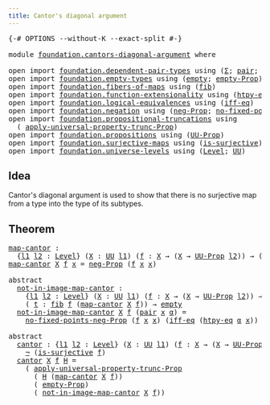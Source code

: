 ```yaml
---
title: Cantor's diagonal argument
---
```


<pre class="Agda"><a id="52" class="Symbol">{-#</a> <a id="56" class="Keyword">OPTIONS</a> <a id="64" class="Pragma">--without-K</a> <a id="76" class="Pragma">--exact-split</a> <a id="90" class="Symbol">#-}</a>

<a id="95" class="Keyword">module</a> <a id="102" href="foundation.cantors-diagonal-argument.html" class="Module">foundation.cantors-diagonal-argument</a> <a id="139" class="Keyword">where</a>

<a id="146" class="Keyword">open</a> <a id="151" class="Keyword">import</a> <a id="158" href="foundation.dependent-pair-types.html" class="Module">foundation.dependent-pair-types</a> <a id="190" class="Keyword">using</a> <a id="196" class="Symbol">(</a><a id="197" href="foundation-core.dependent-pair-types.html#515" class="Record">Σ</a><a id="198" class="Symbol">;</a> <a id="200" href="foundation-core.dependent-pair-types.html#588" class="InductiveConstructor">pair</a><a id="204" class="Symbol">;</a> <a id="206" href="foundation-core.dependent-pair-types.html#605" class="Field">pr1</a><a id="209" class="Symbol">;</a> <a id="211" href="foundation-core.dependent-pair-types.html#617" class="Field">pr2</a><a id="214" class="Symbol">)</a>
<a id="216" class="Keyword">open</a> <a id="221" class="Keyword">import</a> <a id="228" href="foundation.empty-types.html" class="Module">foundation.empty-types</a> <a id="251" class="Keyword">using</a> <a id="257" class="Symbol">(</a><a id="258" href="foundation-core.empty-types.html#1057" class="Datatype">empty</a><a id="263" class="Symbol">;</a> <a id="265" href="foundation-core.empty-types.html#2427" class="Function">empty-Prop</a><a id="275" class="Symbol">)</a>
<a id="277" class="Keyword">open</a> <a id="282" class="Keyword">import</a> <a id="289" href="foundation.fibers-of-maps.html" class="Module">foundation.fibers-of-maps</a> <a id="315" class="Keyword">using</a> <a id="321" class="Symbol">(</a><a id="322" href="foundation-core.fibers-of-maps.html#942" class="Function">fib</a><a id="325" class="Symbol">)</a>
<a id="327" class="Keyword">open</a> <a id="332" class="Keyword">import</a> <a id="339" href="foundation.function-extensionality.html" class="Module">foundation.function-extensionality</a> <a id="374" class="Keyword">using</a> <a id="380" class="Symbol">(</a><a id="381" href="foundation-core.function-extensionality.html#965" class="Function">htpy-eq</a><a id="388" class="Symbol">)</a>
<a id="390" class="Keyword">open</a> <a id="395" class="Keyword">import</a> <a id="402" href="foundation.logical-equivalences.html" class="Module">foundation.logical-equivalences</a> <a id="434" class="Keyword">using</a> <a id="440" class="Symbol">(</a><a id="441" href="foundation.logical-equivalences.html#762" class="Function">iff-eq</a><a id="447" class="Symbol">)</a>
<a id="449" class="Keyword">open</a> <a id="454" class="Keyword">import</a> <a id="461" href="foundation.negation.html" class="Module">foundation.negation</a> <a id="481" class="Keyword">using</a> <a id="487" class="Symbol">(</a><a id="488" href="foundation.negation.html#1170" class="Function">neg-Prop</a><a id="496" class="Symbol">;</a> <a id="498" href="foundation.negation.html#1921" class="Function">no-fixed-points-neg-Prop</a><a id="522" class="Symbol">;</a> <a id="524" href="foundation-core.negation.html#465" class="Function">¬</a><a id="525" class="Symbol">)</a>
<a id="527" class="Keyword">open</a> <a id="532" class="Keyword">import</a> <a id="539" href="foundation.propositional-truncations.html" class="Module">foundation.propositional-truncations</a> <a id="576" class="Keyword">using</a>
  <a id="584" class="Symbol">(</a> <a id="586" href="foundation.propositional-truncations.html#5611" class="Function">apply-universal-property-trunc-Prop</a><a id="621" class="Symbol">)</a>
<a id="623" class="Keyword">open</a> <a id="628" class="Keyword">import</a> <a id="635" href="foundation.propositions.html" class="Module">foundation.propositions</a> <a id="659" class="Keyword">using</a> <a id="665" class="Symbol">(</a><a id="666" href="foundation-core.propositions.html#1393" class="Function">UU-Prop</a><a id="673" class="Symbol">)</a>
<a id="675" class="Keyword">open</a> <a id="680" class="Keyword">import</a> <a id="687" href="foundation.surjective-maps.html" class="Module">foundation.surjective-maps</a> <a id="714" class="Keyword">using</a> <a id="720" class="Symbol">(</a><a id="721" href="foundation.surjective-maps.html#1919" class="Function">is-surjective</a><a id="734" class="Symbol">)</a>
<a id="736" class="Keyword">open</a> <a id="741" class="Keyword">import</a> <a id="748" href="foundation.universe-levels.html" class="Module">foundation.universe-levels</a> <a id="775" class="Keyword">using</a> <a id="781" class="Symbol">(</a><a id="782" href="Agda.Primitive.html#597" class="Postulate">Level</a><a id="787" class="Symbol">;</a> <a id="789" href="foundation-core.universe-levels.html#235" class="Primitive">UU</a><a id="791" class="Symbol">)</a>
</pre>
## Idea

Cantor's diagonal argument is used to show that there is no surjective map from a type into the type of its subtypes.

## Theorem

<pre class="Agda"><a id="map-cantor"></a><a id="946" href="foundation.cantors-diagonal-argument.html#946" class="Function">map-cantor</a> <a id="957" class="Symbol">:</a>
  <a id="961" class="Symbol">{</a><a id="962" href="foundation.cantors-diagonal-argument.html#962" class="Bound">l1</a> <a id="965" href="foundation.cantors-diagonal-argument.html#965" class="Bound">l2</a> <a id="968" class="Symbol">:</a> <a id="970" href="Agda.Primitive.html#597" class="Postulate">Level</a><a id="975" class="Symbol">}</a> <a id="977" class="Symbol">(</a><a id="978" href="foundation.cantors-diagonal-argument.html#978" class="Bound">X</a> <a id="980" class="Symbol">:</a> <a id="982" href="foundation-core.universe-levels.html#235" class="Primitive">UU</a> <a id="985" href="foundation.cantors-diagonal-argument.html#962" class="Bound">l1</a><a id="987" class="Symbol">)</a> <a id="989" class="Symbol">(</a><a id="990" href="foundation.cantors-diagonal-argument.html#990" class="Bound">f</a> <a id="992" class="Symbol">:</a> <a id="994" href="foundation.cantors-diagonal-argument.html#978" class="Bound">X</a> <a id="996" class="Symbol">→</a> <a id="998" class="Symbol">(</a><a id="999" href="foundation.cantors-diagonal-argument.html#978" class="Bound">X</a> <a id="1001" class="Symbol">→</a> <a id="1003" href="foundation-core.propositions.html#1393" class="Function">UU-Prop</a> <a id="1011" href="foundation.cantors-diagonal-argument.html#965" class="Bound">l2</a><a id="1013" class="Symbol">))</a> <a id="1016" class="Symbol">→</a> <a id="1018" class="Symbol">(</a><a id="1019" href="foundation.cantors-diagonal-argument.html#978" class="Bound">X</a> <a id="1021" class="Symbol">→</a> <a id="1023" href="foundation-core.propositions.html#1393" class="Function">UU-Prop</a> <a id="1031" href="foundation.cantors-diagonal-argument.html#965" class="Bound">l2</a><a id="1033" class="Symbol">)</a>
<a id="1035" href="foundation.cantors-diagonal-argument.html#946" class="Function">map-cantor</a> <a id="1046" href="foundation.cantors-diagonal-argument.html#1046" class="Bound">X</a> <a id="1048" href="foundation.cantors-diagonal-argument.html#1048" class="Bound">f</a> <a id="1050" href="foundation.cantors-diagonal-argument.html#1050" class="Bound">x</a> <a id="1052" class="Symbol">=</a> <a id="1054" href="foundation.negation.html#1170" class="Function">neg-Prop</a> <a id="1063" class="Symbol">(</a><a id="1064" href="foundation.cantors-diagonal-argument.html#1048" class="Bound">f</a> <a id="1066" href="foundation.cantors-diagonal-argument.html#1050" class="Bound">x</a> <a id="1068" href="foundation.cantors-diagonal-argument.html#1050" class="Bound">x</a><a id="1069" class="Symbol">)</a>

<a id="1072" class="Keyword">abstract</a>
  <a id="not-in-image-map-cantor"></a><a id="1083" href="foundation.cantors-diagonal-argument.html#1083" class="Function">not-in-image-map-cantor</a> <a id="1107" class="Symbol">:</a>
    <a id="1113" class="Symbol">{</a><a id="1114" href="foundation.cantors-diagonal-argument.html#1114" class="Bound">l1</a> <a id="1117" href="foundation.cantors-diagonal-argument.html#1117" class="Bound">l2</a> <a id="1120" class="Symbol">:</a> <a id="1122" href="Agda.Primitive.html#597" class="Postulate">Level</a><a id="1127" class="Symbol">}</a> <a id="1129" class="Symbol">(</a><a id="1130" href="foundation.cantors-diagonal-argument.html#1130" class="Bound">X</a> <a id="1132" class="Symbol">:</a> <a id="1134" href="foundation-core.universe-levels.html#235" class="Primitive">UU</a> <a id="1137" href="foundation.cantors-diagonal-argument.html#1114" class="Bound">l1</a><a id="1139" class="Symbol">)</a> <a id="1141" class="Symbol">(</a><a id="1142" href="foundation.cantors-diagonal-argument.html#1142" class="Bound">f</a> <a id="1144" class="Symbol">:</a> <a id="1146" href="foundation.cantors-diagonal-argument.html#1130" class="Bound">X</a> <a id="1148" class="Symbol">→</a> <a id="1150" class="Symbol">(</a><a id="1151" href="foundation.cantors-diagonal-argument.html#1130" class="Bound">X</a> <a id="1153" class="Symbol">→</a> <a id="1155" href="foundation-core.propositions.html#1393" class="Function">UU-Prop</a> <a id="1163" href="foundation.cantors-diagonal-argument.html#1117" class="Bound">l2</a><a id="1165" class="Symbol">))</a> <a id="1168" class="Symbol">→</a>
    <a id="1174" class="Symbol">(</a> <a id="1176" href="foundation.cantors-diagonal-argument.html#1176" class="Bound">t</a> <a id="1178" class="Symbol">:</a> <a id="1180" href="foundation-core.fibers-of-maps.html#942" class="Function">fib</a> <a id="1184" href="foundation.cantors-diagonal-argument.html#1142" class="Bound">f</a> <a id="1186" class="Symbol">(</a><a id="1187" href="foundation.cantors-diagonal-argument.html#946" class="Function">map-cantor</a> <a id="1198" href="foundation.cantors-diagonal-argument.html#1130" class="Bound">X</a> <a id="1200" href="foundation.cantors-diagonal-argument.html#1142" class="Bound">f</a><a id="1201" class="Symbol">))</a> <a id="1204" class="Symbol">→</a> <a id="1206" href="foundation-core.empty-types.html#1057" class="Datatype">empty</a>
  <a id="1214" href="foundation.cantors-diagonal-argument.html#1083" class="Function">not-in-image-map-cantor</a> <a id="1238" href="foundation.cantors-diagonal-argument.html#1238" class="Bound">X</a> <a id="1240" href="foundation.cantors-diagonal-argument.html#1240" class="Bound">f</a> <a id="1242" class="Symbol">(</a><a id="1243" href="foundation-core.dependent-pair-types.html#588" class="InductiveConstructor">pair</a> <a id="1248" href="foundation.cantors-diagonal-argument.html#1248" class="Bound">x</a> <a id="1250" href="foundation.cantors-diagonal-argument.html#1250" class="Bound">α</a><a id="1251" class="Symbol">)</a> <a id="1253" class="Symbol">=</a>
    <a id="1259" href="foundation.negation.html#1921" class="Function">no-fixed-points-neg-Prop</a> <a id="1284" class="Symbol">(</a><a id="1285" href="foundation.cantors-diagonal-argument.html#1240" class="Bound">f</a> <a id="1287" href="foundation.cantors-diagonal-argument.html#1248" class="Bound">x</a> <a id="1289" href="foundation.cantors-diagonal-argument.html#1248" class="Bound">x</a><a id="1290" class="Symbol">)</a> <a id="1292" class="Symbol">(</a><a id="1293" href="foundation.logical-equivalences.html#762" class="Function">iff-eq</a> <a id="1300" class="Symbol">(</a><a id="1301" href="foundation-core.function-extensionality.html#965" class="Function">htpy-eq</a> <a id="1309" href="foundation.cantors-diagonal-argument.html#1250" class="Bound">α</a> <a id="1311" href="foundation.cantors-diagonal-argument.html#1248" class="Bound">x</a><a id="1312" class="Symbol">))</a>

<a id="1316" class="Keyword">abstract</a>
  <a id="cantor"></a><a id="1327" href="foundation.cantors-diagonal-argument.html#1327" class="Function">cantor</a> <a id="1334" class="Symbol">:</a> <a id="1336" class="Symbol">{</a><a id="1337" href="foundation.cantors-diagonal-argument.html#1337" class="Bound">l1</a> <a id="1340" href="foundation.cantors-diagonal-argument.html#1340" class="Bound">l2</a> <a id="1343" class="Symbol">:</a> <a id="1345" href="Agda.Primitive.html#597" class="Postulate">Level</a><a id="1350" class="Symbol">}</a> <a id="1352" class="Symbol">(</a><a id="1353" href="foundation.cantors-diagonal-argument.html#1353" class="Bound">X</a> <a id="1355" class="Symbol">:</a> <a id="1357" href="foundation-core.universe-levels.html#235" class="Primitive">UU</a> <a id="1360" href="foundation.cantors-diagonal-argument.html#1337" class="Bound">l1</a><a id="1362" class="Symbol">)</a> <a id="1364" class="Symbol">(</a><a id="1365" href="foundation.cantors-diagonal-argument.html#1365" class="Bound">f</a> <a id="1367" class="Symbol">:</a> <a id="1369" href="foundation.cantors-diagonal-argument.html#1353" class="Bound">X</a> <a id="1371" class="Symbol">→</a> <a id="1373" class="Symbol">(</a><a id="1374" href="foundation.cantors-diagonal-argument.html#1353" class="Bound">X</a> <a id="1376" class="Symbol">→</a> <a id="1378" href="foundation-core.propositions.html#1393" class="Function">UU-Prop</a> <a id="1386" href="foundation.cantors-diagonal-argument.html#1340" class="Bound">l2</a><a id="1388" class="Symbol">))</a> <a id="1391" class="Symbol">→</a>
    <a id="1397" href="foundation-core.negation.html#465" class="Function">¬</a> <a id="1399" class="Symbol">(</a><a id="1400" href="foundation.surjective-maps.html#1919" class="Function">is-surjective</a> <a id="1414" href="foundation.cantors-diagonal-argument.html#1365" class="Bound">f</a><a id="1415" class="Symbol">)</a>
  <a id="1419" href="foundation.cantors-diagonal-argument.html#1327" class="Function">cantor</a> <a id="1426" href="foundation.cantors-diagonal-argument.html#1426" class="Bound">X</a> <a id="1428" href="foundation.cantors-diagonal-argument.html#1428" class="Bound">f</a> <a id="1430" href="foundation.cantors-diagonal-argument.html#1430" class="Bound">H</a> <a id="1432" class="Symbol">=</a>
    <a id="1438" class="Symbol">(</a> <a id="1440" href="foundation.propositional-truncations.html#5611" class="Function">apply-universal-property-trunc-Prop</a>
      <a id="1482" class="Symbol">(</a> <a id="1484" href="foundation.cantors-diagonal-argument.html#1430" class="Bound">H</a> <a id="1486" class="Symbol">(</a><a id="1487" href="foundation.cantors-diagonal-argument.html#946" class="Function">map-cantor</a> <a id="1498" href="foundation.cantors-diagonal-argument.html#1426" class="Bound">X</a> <a id="1500" href="foundation.cantors-diagonal-argument.html#1428" class="Bound">f</a><a id="1501" class="Symbol">))</a>
      <a id="1510" class="Symbol">(</a> <a id="1512" href="foundation-core.empty-types.html#2427" class="Function">empty-Prop</a><a id="1522" class="Symbol">)</a>
      <a id="1530" class="Symbol">(</a> <a id="1532" href="foundation.cantors-diagonal-argument.html#1083" class="Function">not-in-image-map-cantor</a> <a id="1556" href="foundation.cantors-diagonal-argument.html#1426" class="Bound">X</a> <a id="1558" href="foundation.cantors-diagonal-argument.html#1428" class="Bound">f</a><a id="1559" class="Symbol">))</a>
</pre>
